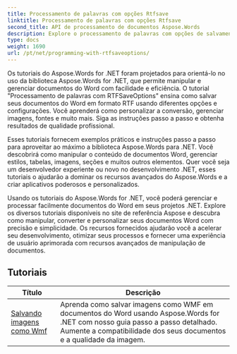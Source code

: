 ```yaml
---
title: Processamento de palavras com opções Rtfsave
linktitle: Processamento de palavras com opções Rtfsave
second_title: API de processamento de documentos Aspose.Words
description: Explore o processamento de palavras com opções de salvamento RTF no Aspose.Words for .NET. Aprenda como salvar e personalizar documentos RTF com tutoriais passo a passo e exemplos de código C#.
type: docs
weight: 1690
url: /pt/net/programming-with-rtfsaveoptions/
---
```

Os tutoriais do Aspose.Words for .NET foram projetados para orientá-lo no uso da biblioteca Aspose.Words for .NET, que permite manipular e gerenciar documentos do Word com facilidade e eficiência. O tutorial "Processamento de palavras com RTFSaveOptions" ensina como salvar seus documentos do Word em formato RTF usando diferentes opções e configurações. Você aprenderá como personalizar a conversão, gerenciar imagens, fontes e muito mais. Siga as instruções passo a passo e obtenha resultados de qualidade profissional.

Esses tutoriais fornecem exemplos práticos e instruções passo a passo para aproveitar ao máximo a biblioteca Aspose.Words para .NET. Você descobrirá como manipular o conteúdo de documentos Word, gerenciar estilos, tabelas, imagens, seções e muitos outros elementos. Quer você seja um desenvolvedor experiente ou novo no desenvolvimento .NET, esses tutoriais o ajudarão a dominar os recursos avançados do Aspose.Words e a criar aplicativos poderosos e personalizados.

Usando os tutoriais do Aspose.Words for .NET, você poderá gerenciar e processar facilmente documentos do Word em seus projetos .NET. Explore os diversos tutoriais disponíveis no site de referência Aspose e descubra como manipular, converter e personalizar seus documentos Word com precisão e simplicidade. Os recursos fornecidos ajudarão você a acelerar seu desenvolvimento, otimizar seus processos e fornecer uma experiência de usuário aprimorada com recursos avançados de manipulação de documentos.

 ## Tutoriais
| Título | Descrição |
| --- | --- |
| [Salvando imagens como Wmf](./saving-images-as-wmf/) | Aprenda como salvar imagens como WMF em documentos do Word usando Aspose.Words for .NET com nosso guia passo a passo detalhado. Aumente a compatibilidade dos seus documentos e a qualidade da imagem. |